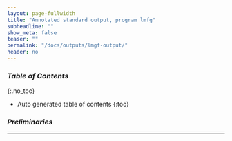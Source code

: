 ```yaml
---
layout: page-fullwidth
title: "Annotated standard output, program lmfg"
subheadline: ""
show_meta: false
teaser: ""
permalink: "/docs/outputs/lmgf-output/"
header: no
---
```


### _Table of Contents_
{:.no_toc}
*  Auto generated table of contents
{:toc} 

### _Preliminaries_
_____________________________________________________________

